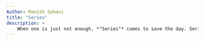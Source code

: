 ```yaml
---
Author: Manish Sahani
title: "Series"
description: >
    When one is just not enough, *"Series"* comes to save the day. Series is a collection of articles on a broader topic which are organized into a sequence. 
---
```


